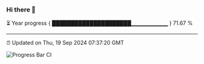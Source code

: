 ### Hi there 👋

⏳ Year progress { █████████████████████▁▁▁▁▁▁▁▁▁ } 71.67 %

---

⏰ Updated on Thu, 19 Sep 2024 07:37:20 GMT

![Progress Bar CI](https://github.com/IshwaranRudhara/GIT-ACTION/workflows/Progress%20Bar%20CI/badge.svg)
